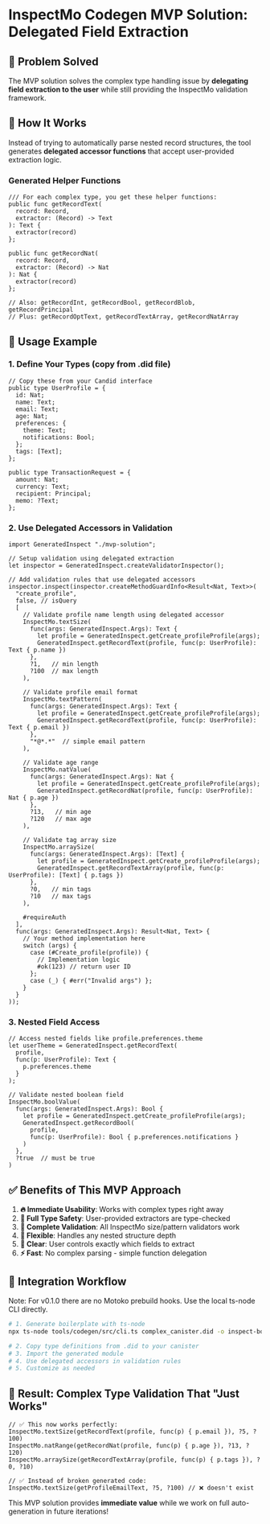 # InspectMo Codegen MVP Solution: Delegated Field Extraction

## 🎯 Problem Solved

The MVP solution solves the complex type handling issue by **delegating field extraction to the user** while still providing the InspectMo validation framework.

## 🔧 How It Works

Instead of trying to automatically parse nested record structures, the tool generates **delegated accessor functions** that accept user-provided extraction logic.

### Generated Helper Functions

```motoko
/// For each complex type, you get these helper functions:
public func getRecordText(
  record: Record,
  extractor: (Record) -> Text
): Text {
  extractor(record)
};

public func getRecordNat(
  record: Record, 
  extractor: (Record) -> Nat
): Nat {
  extractor(record)
};

// Also: getRecordInt, getRecordBool, getRecordBlob, getRecordPrincipal
// Plus: getRecordOptText, getRecordTextArray, getRecordNatArray
```

## 📝 Usage Example

### 1. **Define Your Types** (copy from .did file)

```motoko
// Copy these from your Candid interface
public type UserProfile = {
  id: Nat;
  name: Text;
  email: Text;
  age: Nat;
  preferences: {
    theme: Text;
    notifications: Bool;
  };
  tags: [Text];
};

public type TransactionRequest = {
  amount: Nat;
  currency: Text;
  recipient: Principal;
  memo: ?Text;
};
```

### 2. **Use Delegated Accessors in Validation**

```motoko
import GeneratedInspect "./mvp-solution";

// Setup validation using delegated extraction
let inspector = GeneratedInspect.createValidatorInspector();

// Add validation rules that use delegated accessors
inspector.inspect(inspector.createMethodGuardInfo<Result<Nat, Text>>(
  "create_profile",
  false, // isQuery
  [
    // Validate profile name length using delegated accessor
    InspectMo.textSize(
      func(args: GeneratedInspect.Args): Text {
        let profile = GeneratedInspect.getCreate_profileProfile(args);
        GeneratedInspect.getRecordText(profile, func(p: UserProfile): Text { p.name })
      },
      ?1,   // min length
      ?100  // max length
    ),
    
    // Validate profile email format
    InspectMo.textPattern(
      func(args: GeneratedInspect.Args): Text {
        let profile = GeneratedInspect.getCreate_profileProfile(args);
        GeneratedInspect.getRecordText(profile, func(p: UserProfile): Text { p.email })
      },
      "*@*.*"  // simple email pattern
    ),
    
    // Validate age range
    InspectMo.natValue(
      func(args: GeneratedInspect.Args): Nat {
        let profile = GeneratedInspect.getCreate_profileProfile(args);
        GeneratedInspect.getRecordNat(profile, func(p: UserProfile): Nat { p.age })
      },
      ?13,   // min age
      ?120   // max age
    ),
    
    // Validate tag array size
    InspectMo.arraySize(
      func(args: GeneratedInspect.Args): [Text] {
        let profile = GeneratedInspect.getCreate_profileProfile(args);
        GeneratedInspect.getRecordTextArray(profile, func(p: UserProfile): [Text] { p.tags })
      },
      ?0,   // min tags
      ?10   // max tags  
    ),
    
    #requireAuth
  ],
  func(args: GeneratedInspect.Args): Result<Nat, Text> {
    // Your method implementation here
    switch (args) {
      case (#Create_profile(profile)) {
        // Implementation logic
        #ok(123) // return user ID
      };
      case (_) { #err("Invalid args") };
    }
  }
));
```

### 3. **Nested Field Access**

```motoko
// Access nested fields like profile.preferences.theme
let userTheme = GeneratedInspect.getRecordText(
  profile,
  func(p: UserProfile): Text { 
    p.preferences.theme 
  }
);

// Validate nested boolean field
InspectMo.boolValue(
  func(args: GeneratedInspect.Args): Bool {
    let profile = GeneratedInspect.getCreate_profileProfile(args);
    GeneratedInspect.getRecordBool(
      profile, 
      func(p: UserProfile): Bool { p.preferences.notifications }
    )
  },
  ?true  // must be true
)
```

## ✅ **Benefits of This MVP Approach**

1. **🔥 Immediate Usability**: Works with complex types right away
2. **💪 Full Type Safety**: User-provided extractors are type-checked
3. **🎯 Complete Validation**: All InspectMo size/pattern validators work
4. **🔧 Flexible**: Handles any nested structure depth
5. **📝 Clear**: User controls exactly which fields to extract
6. **⚡ Fast**: No complex parsing - simple function delegation

## 🚀 **Integration Workflow**

Note: For v0.1.0 there are no Motoko prebuild hooks. Use the local ts-node CLI directly.

```bash
# 1. Generate boilerplate with ts-node
npx ts-node tools/codegen/src/cli.ts complex_canister.did -o inspect-boilerplate.mo

# 2. Copy type definitions from .did to your canister
# 3. Import the generated module
# 4. Use delegated accessors in validation rules
# 5. Customize as needed
```

## 🎉 **Result: Complex Type Validation That "Just Works"**

```motoko
// ✅ This now works perfectly:
InspectMo.textSize(getRecordText(profile, func(p) { p.email }), ?5, ?100)
InspectMo.natRange(getRecordNat(profile, func(p) { p.age }), ?13, ?120)  
InspectMo.arraySize(getRecordTextArray(profile, func(p) { p.tags }), ?0, ?10)

// ✅ Instead of broken generated code:
InspectMo.textSize(getProfileEmailText, ?5, ?100) // ❌ doesn't exist
```

This MVP solution provides **immediate value** while we work on full auto-generation in future iterations!
